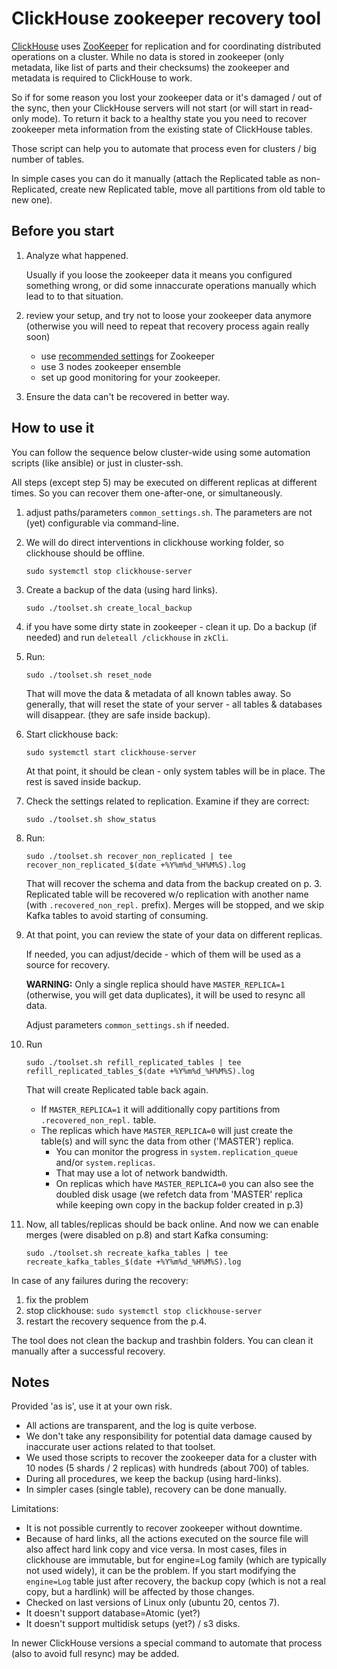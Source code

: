 # ClickHouse zookeeper recovery tool

[ClickHouse](https://clickhouse.tech/) uses [ZooKeeper](https://zookeeper.apache.org/) for replication and for coordinating distributed operations on a cluster. While no data is stored in zookeeper (only metadata, like list of parts and their checksums) the zookeeper and metadata is required to ClickHouse to work.

So if for some reason you lost your zookeeper data or it's damaged / out of the sync, then your ClickHouse servers will not start (or will start in read-only mode).
To return it back to a healthy state you you need to recover zookeeper meta information from the existing state of ClickHouse tables.

Those script can help you to automate that process even for clusters / big number of tables.

In simple cases you can do it manually (attach the Replicated table as non-Replicated, create new Replicated table, move all partitions from old table to new one). 

## Before you start

1. Analyze what happened.

   Usually if you loose the zookeeper data it means you configured something wrong, or did some innaccurate operations manually which lead to to that situation. 
  
2. review your setup, and try not to loose your zookeeper data anymore (otherwise you will need to repeat that recovery process again really soon)
   * use [recommended settings](https://clickhouse.tech/docs/en/operations/tips/#zookeeper) for Zookeeper
   * use 3 nodes zookeeper ensemble
   * set up good monitoring for your zookeeper. 

3. Ensure the data can't be recovered in better way. 

## How to use it

You can follow the sequence below cluster-wide using some automation scripts (like ansible) or just in cluster-ssh.

All steps (except step 5) may be executed on different replicas at different times. So you can recover them one-after-one, or simultaneously.

1) adjust paths/parameters `common_settings.sh`. The parameters are not (yet) configurable via command-line.

2) We will do direct interventions in clickhouse working folder, so clickhouse should be offline.
   
   ```
   sudo systemctl stop clickhouse-server
   ```

3) Create a backup of the data (using hard links).

   ```
   sudo ./toolset.sh create_local_backup
   ```

4) if you have some dirty state in zookeeper - clean it up. Do a backup (if needed) and run `deleteall /clickhouse`  in `zkCli`.

5) Run:

   ```
   sudo ./toolset.sh reset_node
   ```
   
   That will move the data & metadata of all known tables away. So generally, that will reset the state
   of your server - all tables & databases will disappear. (they are safe inside backup).

6) Start clickhouse back:

   ```
   sudo systemctl start clickhouse-server
   ```

   At that point, it should be clean - only system tables will be in place. The rest is saved inside backup.

7) Check the settings related to replication. Examine if they are correct:

   ```
   sudo ./toolset.sh show_status
   ```

8) Run:

   ```
   sudo ./toolset.sh recover_non_replicated | tee recover_non_replicated_$(date +%Y%m%d_%H%M%S).log
   ```
   
   That will recover the schema and data from the backup created on p. 3. Replicated table will be recovered w/o replication with another name (with `.recovered_non_repl.` prefix). Merges will be stopped, and we skip Kafka tables to avoid starting of consuming.

9) At that point, you can review the state of your data on different replicas.

   If needed, you can adjust/decide - which of them will be used as a source for recovery.
   
   **WARNING:** Only a single replica should have `MASTER_REPLICA=1` (otherwise, you will get data duplicates), it will be used to resync all data.
   
   Adjust parameters `common_settings.sh` if needed.

10) Run
    ```
    sudo ./toolset.sh refill_replicated_tables | tee refill_replicated_tables_$(date +%Y%m%d_%H%M%S).log
    ```
    That will create Replicated table back again.
    * If `MASTER_REPLICA=1` it will additionally copy partitions from `.recovered_non_repl.` table.
    *  The replicas which have `MASTER_REPLICA=0` will just create the table(s) and will sync the data from other ('MASTER') replica.
         * You can monitor the progress in `system.replication_queue` and/or `system.replicas`.
         * That may use a lot of network bandwidth.
         * On replicas which have `MASTER_REPLICA=0` you can also see the doubled disk usage (we refetch data from 'MASTER' replica while keeping own copy in the backup folder created in p.3)

11) Now, all tables/replicas should be back online. And now we can enable merges (were disabled on p.8) and start Kafka consuming:
    ```
    sudo ./toolset.sh recreate_kafka_tables | tee recreate_kafka_tables_$(date +%Y%m%d_%H%M%S).log
    ```


In case of any failures during the recovery:
1) fix the problem
2) stop clickhouse: `sudo systemctl stop clickhouse-server`
3) restart the recovery sequence from the p.4.

The tool does not clean the backup and trashbin folders. You can clean it manually after a successful recovery.

## Notes

Provided 'as is', use it at your own risk.
* All actions are transparent, and the log is quite verbose.
* We don't take any responsibility for potential data damage caused by inaccurate user actions related to that toolset.
* We used those scripts to recover the zookeeper data for a cluster with 10 nodes (5 shards / 2 replicas) with hundreds (about 700)  of tables.
* During all procedures, we keep the backup (using hard-links).
* In simpler cases (single table), recovery can be done manually.

Limitations: 
* It is not possible currently to recover zookeeper without downtime. 
* Because of hard links, all the actions executed on the source file will also affect hard link copy and vice versa. In most cases, files in clickhouse are immutable, but for engine=Log family (which are typically not used widely), it can be the problem. If you start modifying the `engine=Log` table just after recovery, the backup copy (which is not a real copy, but a hardlink) will be affected by those changes.
* Checked on last versions of Linux only (ubuntu 20, centos 7). 
* It doesn't support database=Atomic (yet?)
* It doesn't support multidisk setups (yet?) / s3 disks.

In newer ClickHouse versions a special command to automate that process (also to avoid full resync) may be added.

